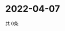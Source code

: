 # 2022-04-07
  共 0条

  <!-- BEGIN -->
  <!-- 最后更新时间Thu Apr 07 2022 08:08:17 GMT+0000 (Coordinated Universal Time) -->
  
  <!-- END -->
  
  